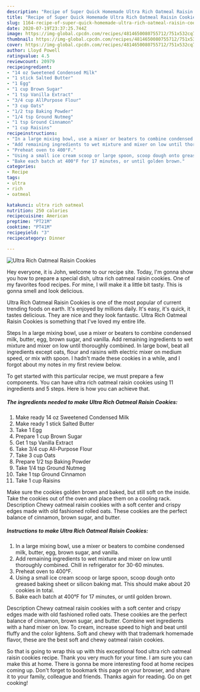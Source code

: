 ```yaml
---
description: "Recipe of Super Quick Homemade Ultra Rich Oatmeal Raisin Cookies"
title: "Recipe of Super Quick Homemade Ultra Rich Oatmeal Raisin Cookies"
slug: 1164-recipe-of-super-quick-homemade-ultra-rich-oatmeal-raisin-cookies
date: 2020-07-19T23:37:25.744Z
image: https://img-global.cpcdn.com/recipes/4814650080755712/751x532cq70/ultra-rich-oatmeal-raisin-cookies-recipe-main-photo.jpg
thumbnail: https://img-global.cpcdn.com/recipes/4814650080755712/751x532cq70/ultra-rich-oatmeal-raisin-cookies-recipe-main-photo.jpg
cover: https://img-global.cpcdn.com/recipes/4814650080755712/751x532cq70/ultra-rich-oatmeal-raisin-cookies-recipe-main-photo.jpg
author: Lloyd Powell
ratingvalue: 4.5
reviewcount: 20979
recipeingredient:
- "14 oz Sweetened Condensed Milk"
- "1 stick Salted Butter"
- "1 Egg"
- "1 cup Brown Sugar"
- "1 tsp Vanilla Extract"
- "3/4 cup AllPurpose Flour"
- "3 cup Oats"
- "1/2 tsp Baking Powder"
- "1/4 tsp Ground Nutmeg"
- "1 tsp Ground Cinnamon"
- "1 cup Raisins"
recipeinstructions:
- "In a large mixing bowl, use a mixer or beaters to combine condensed milk, butter, egg, brown sugar, and vanilla."
- "Add remaining ingredients to wet mixture and mixer on low until thoroughly combined. Chill in refrigerator for 30-60 minutes."
- "Preheat oven to 400°F."
- "Using a small ice cream scoop or large spoon, scoop dough onto greased baking sheet or silicon baking mat. This should make about 20 cookies in total."
- "Bake each batch at 400°F for 17 minutes, or until golden brown."
categories:
- Recipe
tags:
- ultra
- rich
- oatmeal

katakunci: ultra rich oatmeal 
nutrition: 250 calories
recipecuisine: American
preptime: "PT21M"
cooktime: "PT41M"
recipeyield: "3"
recipecategory: Dinner

---
```



![Ultra Rich Oatmeal Raisin Cookies](https://img-global.cpcdn.com/recipes/4814650080755712/751x532cq70/ultra-rich-oatmeal-raisin-cookies-recipe-main-photo.jpg)

Hey everyone, it is John, welcome to our recipe site. Today, I'm gonna show you how to prepare a special dish, ultra rich oatmeal raisin cookies. One of my favorites food recipes. For mine, I will make it a little bit tasty. This is gonna smell and look delicious.

Ultra Rich Oatmeal Raisin Cookies is one of the most popular of current trending foods on earth. It's enjoyed by millions daily. It's easy, it's quick, it tastes delicious. They are nice and they look fantastic. Ultra Rich Oatmeal Raisin Cookies is something that I've loved my entire life.

Steps In a large mixing bowl, use a mixer or beaters to combine condensed milk, butter, egg, brown sugar, and vanilla. Add remaining ingredients to wet mixture and mixer on low until thoroughly combined. In large bowl, beat all ingredients except oats, flour and raisins with electric mixer on medium speed, or mix with spoon. I hadn&#39;t made these cookies in a while, and I forgot about my notes in my first review below.


To get started with this particular recipe, we must prepare a few components. You can have ultra rich oatmeal raisin cookies using 11 ingredients and 5 steps. Here is how you can achieve that.

<!--inarticleads1-->

##### The ingredients needed to make Ultra Rich Oatmeal Raisin Cookies:

1. Make ready 14 oz Sweetened Condensed Milk
1. Make ready 1 stick Salted Butter
1. Take 1 Egg
1. Prepare 1 cup Brown Sugar
1. Get 1 tsp Vanilla Extract
1. Take 3/4 cup All-Purpose Flour
1. Take 3 cup Oats
1. Prepare 1/2 tsp Baking Powder
1. Take 1/4 tsp Ground Nutmeg
1. Take 1 tsp Ground Cinnamon
1. Take 1 cup Raisins


Make sure the cookies golden brown and baked, but still soft on the inside. Take the cookies out of the oven and place them on a cooling rack. Description Chewy oatmeal raisin cookies with a soft center and crispy edges made with old fashioned rolled oats. These cookies are the perfect balance of cinnamon, brown sugar, and butter. 

<!--inarticleads2-->

##### Instructions to make Ultra Rich Oatmeal Raisin Cookies:

1. In a large mixing bowl, use a mixer or beaters to combine condensed milk, butter, egg, brown sugar, and vanilla.
1. Add remaining ingredients to wet mixture and mixer on low until thoroughly combined. Chill in refrigerator for 30-60 minutes.
1. Preheat oven to 400°F.
1. Using a small ice cream scoop or large spoon, scoop dough onto greased baking sheet or silicon baking mat. This should make about 20 cookies in total.
1. Bake each batch at 400°F for 17 minutes, or until golden brown.


Description Chewy oatmeal raisin cookies with a soft center and crispy edges made with old fashioned rolled oats. These cookies are the perfect balance of cinnamon, brown sugar, and butter. Combine wet ingredients with a hand mixer on low. To cream, increase speed to high and beat until fluffy and the color lightens. Soft and chewy with that trademark homemade flavor, these are the best soft and chewy oatmeal raisin cookies. 

So that is going to wrap this up with this exceptional food ultra rich oatmeal raisin cookies recipe. Thank you very much for your time. I am sure you can make this at home. There is gonna be more interesting food at home recipes coming up. Don't forget to bookmark this page on your browser, and share it to your family, colleague and friends. Thanks again for reading. Go on get cooking!
